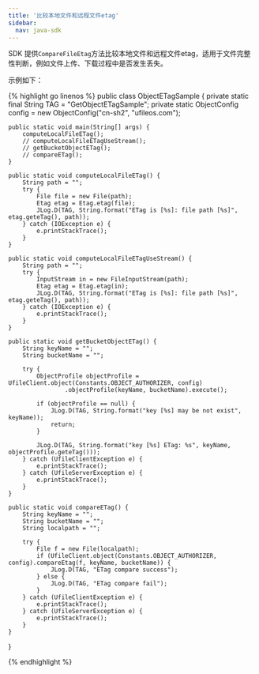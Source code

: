 ```yaml
---  
title: '比较本地文件和远程文件etag'
sidebar:
  nav: java-sdk
---
```

SDK 提供`CompareFileEtag`方法比较本地文件和远程文件etag，适用于文件完整性判断，例如文件上传、下载过程中是否发生丢失。

示例如下：

<div class="copyable" markdown="1">

{% highlight go linenos %}
public class ObjectETagSample {
    private static final String TAG = "GetObjectETagSample";
    private static ObjectConfig config = new ObjectConfig("cn-sh2", "ufileos.com");

    public static void main(String[] args) {
        computeLocalFileETag();
        // computeLocalFileETagUseStream();
        // getBucketObjectETag();
        // compareETag();
    }

    public static void computeLocalFileETag() {
        String path = "";
        try {
            File file = new File(path);
            Etag etag = Etag.etag(file);
            JLog.D(TAG, String.format("ETag is [%s]: file path [%s]", etag.geteTag(), path));
        } catch (IOException e) {
            e.printStackTrace();
        }
    }

    public static void computeLocalFileETagUseStream() {
        String path = "";
        try {
            InputStream in = new FileInputStream(path);
            Etag etag = Etag.etag(in);
            JLog.D(TAG, String.format("ETag is [%s]: file path [%s]", etag.geteTag(), path));
        } catch (IOException e) {
            e.printStackTrace();
        }
    }

    public static void getBucketObjectETag() {
        String keyName = "";
        String bucketName = "";

        try {
            ObjectProfile objectProfile = UfileClient.object(Constants.OBJECT_AUTHORIZER, config)
                    .objectProfile(keyName, bucketName).execute();

            if (objectProfile == null) {
                JLog.D(TAG, String.format("key [%s] may be not exist", keyName));
                return;
            }

            JLog.D(TAG, String.format("key [%s] ETag: %s", keyName, objectProfile.geteTag()));
        } catch (UfileClientException e) {
            e.printStackTrace();
        } catch (UfileServerException e) {
            e.printStackTrace();
        }
    }

    public static void compareETag() {
        String keyName = "";
        String bucketName = "";
        String localpath = "";

        try {
            File f = new File(localpath);
            if (UfileClient.object(Constants.OBJECT_AUTHORIZER, config).compareEtag(f, keyName, bucketName)) {
                JLog.D(TAG, "ETag compare success");
            } else {
                JLog.D(TAG, "ETag compare fail");
            }
        } catch (UfileClientException e) {
            e.printStackTrace();
        } catch (UfileServerException e) {
            e.printStackTrace();
        }
    }
}

{% endhighlight %}
</div>
